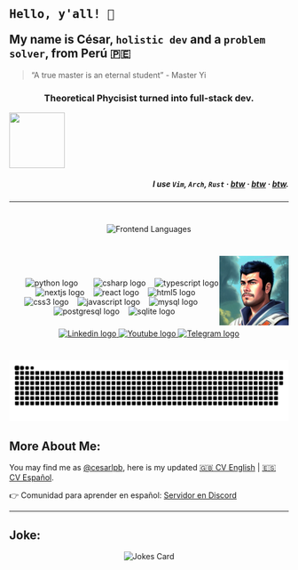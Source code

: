 <h2 align="left"><pre>Hello, y'all! 🤖</pre> My name is César, <code>holistic dev</code> and a <code>problem solver</code>, from Perú 🇵🇪</h2>

<blockquote>“A true master is an eternal student” - Master Yi</blockquote>

<h3 align="center">Theoretical Phycisist turned into full-stack dev.</h3>

<img align="center" src="https://github.com/cesarlpb/cesarlpb/assets/25636436/dd2f9b27-0c4d-4c57-b262-9bd7ebad0fdb" width=100 height=100>

<h5 align="right">I use <code>Vim</code>, <code>Arch</code>, <code>Rust</code> · <u>btw</u> · <u>btw</u> · <u>btw</u>.</h5>

<hr>

###

<div align="center">
<!--   <img src="https://github-readme-stats.vercel.app/api?username=cesarlpb&hide_title=false&hide_rank=false&show_icons=true&include_all_commits=true&count_private=true&disable_animations=false&theme=dracula&locale=en&hide_border=false&hide=discussions_started,discussions_answered&show=reviews,prs_merged,prs_merged_percentage,total_commits"  /> -->
  <br>
<!--   <img src="https://github-readme-stats.vercel.app/api/top-langs?username=cesarlpb&locale=en&hide_title=false&custom_title=Backend%20Most%20Used%20Langs:&layout=pie&size_weight=0.5&count_weight=0.5&card_width=320&langs_count=5&theme=dracula&hide_border=false&hide=scss,html,css,vue,xslt,javascript,less,handlebars,ejs" height="300" alt="Backend Languages"  /> -->
  <img src="https://github-readme-stats.vercel.app/api/top-langs?username=cesarlpb&locale=en&hide_title=false&custom_title=Frontend%20Most%20Used%20Langs:&layout=pie&size_weight=0.5&count_weight=0.5&card_width=320&langs_count=5&theme=dracula&hide_border=false&hide=python,C%23" height="300" alt="Frontend Languages"  />

</div>

###

<br>

<div>

<img width="24" />
<img align="right" height="125" src="img/profile.jpeg"  />
<img width="24" />


###

<div align="center">
  <img width="24" /> <img src="https://cdn.jsdelivr.net/gh/devicons/devicon/icons/python/python-original.svg" height="30" alt="python logo"  /><img width="24" /> <img src="https://cdn.jsdelivr.net/gh/devicons/devicon/icons/csharp/csharp-original.svg" height="30" alt="csharp logo"  /><img width="12" /> <img src="https://cdn.jsdelivr.net/gh/devicons/devicon/icons/typescript/typescript-original.svg" height="30" alt="typescript logo"  /><img width="12" /> <img src="https://cdn.jsdelivr.net/gh/devicons/devicon/icons/nextjs/nextjs-original.svg" height="30" alt="nextjs logo"  /><img width="12" /> <img src="https://cdn.jsdelivr.net/gh/devicons/devicon/icons/react/react-original.svg" height="30" alt="react logo"  /><img width="12" /> <img src="https://cdn.jsdelivr.net/gh/devicons/devicon/icons/html5/html5-original.svg" height="30" alt="html5 logo"  /><img width="12" /> <img src="https://cdn.jsdelivr.net/gh/devicons/devicon/icons/css3/css3-original.svg" height="30" alt="css3 logo"  /><img width="12" /> <img src="https://cdn.jsdelivr.net/gh/devicons/devicon/icons/javascript/javascript-original.svg" height="30" alt="javascript logo"  /><img width="12" /> <img src="https://cdn.jsdelivr.net/gh/devicons/devicon/icons/mysql/mysql-original.svg" height="30" alt="mysql logo"  /><img width="12" /> <img src="https://cdn.jsdelivr.net/gh/devicons/devicon/icons/postgresql/postgresql-original.svg" height="30" alt="postgresql logo"  /><img width="12" /> <img src="https://cdn.jsdelivr.net/gh/devicons/devicon/icons/sqlite/sqlite-original.svg" height="30" alt="sqlite logo"  />
</div>

###

<div align="center">
  <a href="https://www.linkedin.com/in/cesarlpb89/" target="_blank">
    <img src="https://img.shields.io/static/v1?message=LinkedIn&logo=linkedin&label=&color=0077B5&logoColor=white&labelColor=&style=for-the-badge" height="35" alt="Linkedin logo"  />
  </a>
  <a href="https://www.youtube.com/@dev_time" target="_blank">
    <img src="https://img.shields.io/static/v1?message=Youtube&logo=youtube&label=&color=FF0000&logoColor=white&labelColor=&style=for-the-badge" height="35" alt="Youtube logo"  />
  </a>
  <a href="https://t.me/Cesarlpb" target="_blank">
    <img src="https://img.shields.io/static/v1?message=Telegram&logo=telegram&label=&color=2CA5E0&logoColor=white&labelColor=&style=for-the-badge" height="35" alt="Telegram logo"  />
  </a>
</div>

</div>

###

<br clear="both">

<img src="https://raw.githubusercontent.com/cesarlpb/cesarlpb/output/snake.svg" alt="Snake animation" />

###

## More About Me: 

You may find me as [@cesarlpb](https://github.com/cesarlpb), here is my updated [🇬🇧 CV English](https://cesarlpb.github.io/cv) | [🇪🇸 CV Español](https://cesarlpb.github.io/cv?lang=es).


👉 Comunidad para aprender en español: [Servidor en Discord](https://discord.gg/mkw2H36c)

---

<!-- ![Most Used Languages](https://github-readme-stats.vercel.app/api/top-langs/?username=cesarlpb&theme=blue-green&size_weight=0.5&count_weight=0.5&&hide=html,css) -->

## Joke:

<div align="center">
  <img src="https://readme-jokes.vercel.app/api" alt="Jokes Card" />
</div>
